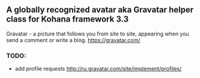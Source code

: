 ## A globally recognized avatar aka Gravatar helper class for Kohana framework 3.3

Gravatar - a picture that follows you from site to site, appearing when you send a comment or write a blog. https://gravatar.com/

### TODO:
- add profile requests http://ru.gravatar.com/site/implement/profiles/